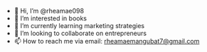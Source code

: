 - 👋 Hi, I’m @rheamae098
- 👀 I’m interested in books
- 🌱 I’m currently learning marketing strategies
- 💞️ I’m looking to collaborate on entrepreneurs
- 📫 How to reach me via email:
                               rheamaemangubat7@gmail.com

<!---
rheamae098/rheamae098 is a ✨ special ✨ repository because its `README.md` (this file) appears on your GitHub profile.
You can click the Preview link to take a look at your changes.
--->
